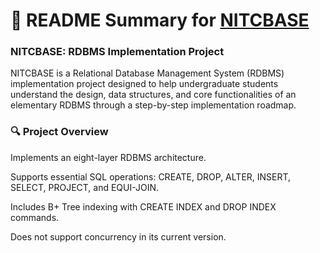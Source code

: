 # 📌 README Summary for [NITCBASE](https://nitcbase.github.io/)
### NITCBASE: RDBMS Implementation Project

NITCBASE is a Relational Database Management System (RDBMS) implementation project designed to help undergraduate students understand the design, data structures, and core functionalities of an elementary RDBMS through a step-by-step implementation roadmap.

### 🔍 Project Overview
Implements an eight-layer RDBMS architecture.

Supports essential SQL operations: CREATE, DROP, ALTER, INSERT, SELECT, PROJECT, and EQUI-JOIN.

Includes B+ Tree indexing with CREATE INDEX and DROP INDEX commands.

Does not support concurrency in its current version.
